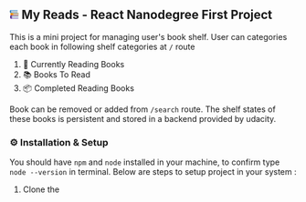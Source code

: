 ## ![Logo](./public/favicon-16x16.png) My Reads - React Nanodegree First Project

This is a mini project for managing user's book shelf. User can categories each book in following shelf categories at `/` route

1. 📖 Currently Reading Books
2. 📚 Books To Read
3. 📦 Completed Reading Books

Book can be removed or added from `/search` route. The shelf states of these books is persistent and stored in a backend provided by udacity.



### ⚙️ Installation & Setup

You should have `npm` and `node` installed in your machine, to confirm type `node --version` in terminal. Below are steps to setup project in your system :

1. Clone the 
